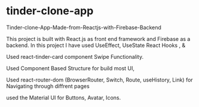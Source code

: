 # tinder-clone-app
Tinder-clone-App-Made-from-Reactjs-with-Firebase-Backend

This project is built with React.js as front end framework and Firebase as a backend.
In this project I have used UseEffect, UseState React Hooks , &

Used react-tinder-card component Swipe Functionality.

Used Component Based Structure for build most UI,

Used react-router-dom (BrowserRouter, Switch, Route, useHistory, Link) for Navigating through diffrent pages

used the Material UI for Buttons, Avatar, Icons.
